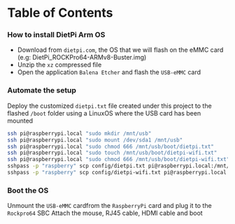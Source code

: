 Table of Contents
=================

### How to install DietPi Arm OS

- Download from `dietpi.com`, the OS that we will flash on the eMMC card (e.g: DietPi_ROCKPro64-ARMv8-Buster.img)
- Unzip the `xz` compressed  file
- Open the application `Balena Etcher` and flash the `USB-eMMC` card

### Automate the setup 

Deploy the customized `dietpi.txt` file created under this project to the flashed `/boot` folder
using a LinuxOS where the USB card has been mounted

```bash
ssh pi@raspberrypi.local "sudo mkdir /mnt/usb"
ssh pi@raspberrypi.local "sudo mount /dev/sda1 /mnt/usb"
ssh pi@raspberrypi.local "sudo chmod 666 /mnt/usb/boot/dietpi.txt"
ssh pi@raspberrypi.local "sudo touch /mnt/usb/boot/dietpi-wifi.txt"
ssh pi@raspberrypi.local "sudo chmod 666 /mnt/usb/boot/dietpi-wifi.txt"
sshpass -p "raspberry" scp config/dietpi.txt pi@raspberrypi.local:/mnt/usb/boot
sshpass -p "raspberry" scp config/dietpi-wifi.txt pi@raspberrypi.local:/mnt/usb/boot
```

### Boot the OS

Unmount the `USB-eMMC` cardfrom the `RaspberryPi` card and plug it to the `Rockpro64` SBC
Attach the mouse, RJ45 cable, HDMI cable and boot

